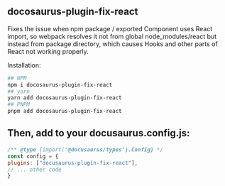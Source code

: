 ## docosaurus-plugin-fix-react

Fixes the issue when npm package / exported Component uses React import, so webpack resolves it not from global node_modules/react but instead from package directory, which causes Hooks and other parts of React not working properly.

Installation:
```bash
## NPM
npm i docosaurus-plugin-fix-react
## yarn
yarn add docosaurus-plugin-fix-react
## PNPM
pnpm add docosaurus-plugin-fix-react
```
## Then, add to your docusaurus.config.js:
```js
/** @type {import('@docusaurus/types').Config} */
const config = {
plugins: ["docusaurus-plugin-fix-react"],
// ... other code
}
```
  